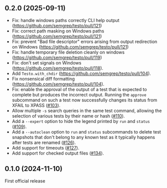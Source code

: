 0.2.0 (2025-09-11)
------------------

* Fix: handle windows paths correctly CLI help output
  (https://github.com/semgrep/testo/pull/121)
* Fix: correct path masking on Windows paths
  (https://github.com/semgrep/testo/pull/121)
* Fix: prevent "Bad file descriptor" errors arising from output redirection on
  Windows (https://github.com/semgrep/testo/pull/121)
* Fix: handle temporary file deletion cleanly on windows
  (https://github.com/semgrep/testo/pull/119)
* Fix: don't set signals on Windows (https://github.com/semgrep/testo/pull/118).
* Add `Testo.with_chdir` (https://github.com/semgrep/testo/pull/104).
* Fix nonsensical diff formatting (https://github.com/semgrep/testo/pull/104).
* Fix: enable the approval of the output of a test that is expected to
  complete but produces the incorrect output. Running the `approve`
  subcommand on such a test now successfully changes its status from
  XFAIL to XPASS ([#103](https://github.com/semgrep/testo/pull/103)).
* Allow multiple `-s` search queries in the same test command,
  allowing the selection of various tests by their name or hash
  ([#110](https://github.com/semgrep/testo/pull/110)).
* Add a `--expert` option to hide the legend printed by `run` and
  `status` ([#109](https://github.com/semgrep/testo/issues/109)).
* Add a `--autoclean` option to `run` and `status` subcommands to
  delete test snapshots that don't belong to any known test as it
  typically happens after tests are renamed
  ([#126](https://github.com/semgrep/testo/pull/126)).
* Add support for timeouts
  ([#127](https://github.com/semgrep/testo/issues/127)).
* Add support for checked output files
  ([#134](https://github.com/semgrep/testo/issues/134)).

0.1.0 (2024-11-10)
------------------

First official release
